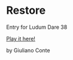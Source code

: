 # Restore

Entry for Ludum Dare 38

[Play it here!](https://giulianoconte.github.io/Restore/)

by Giuliano Conte

